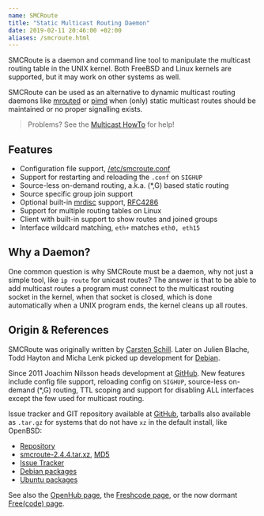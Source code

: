 ```yaml
---
name: SMCRoute
title: "Static Multicast Routing Daemon"
date: 2019-02-11 20:46:00 +02:00
aliases: /smcroute.html
---
```


SMCRoute is a daemon and command line tool to manipulate the multicast
routing table in the UNIX kernel.  Both FreeBSD and Linux kernels are
supported, but it may work on other systems as well.

SMCRoute can be used as an alternative to dynamic multicast routing
daemons like [mrouted](/mrouted.html) or [pimd](/pimd.html) when (only)
static multicast routes should be maintained or no proper signalling
exists.

> Problems? See the [Multicast HowTo](/multicast-howto.html) for help!


Features
--------

- Configuration file support, [/etc/smcroute.conf](smcroute-conf.html)
- Support for restarting and reloading the `.conf` on `SIGHUP`
- Source-less on-demand routing, a.k.a. (*,G) based static routing
- Source specific group join support
- Optional built-in [mrdisc][] support, [RFC4286][]
- Support for multiple routing tables on Linux
- Client with built-in support to show routes and joined groups
- Interface wildcard matching, `eth+` matches `eth0, eth15`


Why a Daemon?
-------------

One common question is why SMCRoute must be a daemon, why not just a
simple tool, like `ip route` for unicast routes?  The answer is that to
be able to add multicast routes a program must connect to the multicast
routing socket in the kernel, when that socket is closed, which is done
automatically when a UNIX program ends, the kernel cleans up all routes.


Origin & References
-------------------

SMCRoute was originally written by [Carsten Schill][].  Later on Julien
Blache, Todd Hayton and Micha Lenk picked up development for [Debian][].

Since 2011 Joachim Nilsson heads development at [GitHub][].  New
features include config file support, reloading config on `SIGHUP`,
source-less on-demand (*,G) routing, TTL scoping and support for
disabling ALL interfaces except the few used for multicast routing.

Issue tracker and GIT repository available at [GitHub][], tarballs also
available as `.tar.gz` for systems that do not have `xz` in the default
install, like OpenBSD:

* [Repository][GitHub]
* [smcroute-2.4.4.tar.xz](ftp://ftp.troglobit.com/smcroute/smcroute-2.4.4.tar.xz),
  [MD5](ftp://ftp.troglobit.com/smcroute/smcroute-2.4.4.tar.xz.md5)
* [Issue Tracker](http://github.com/troglobit/smcroute/issues)
* [Debian packages](http://packages.debian.org/smcroute)
* [Ubuntu packages](http://packages.ubuntu.com/smcroute)

See also the [OpenHub page](https://www.openhub.net/p/smcroute/), the
[Freshcode page](http://freshcode.club/projects/smcroute), or the now
dormant [Free(code) page](http://freecode.com/projects/smcroute).

[mrdisc]:          https://github.com/troglobit/mrdisc
[RFC4286]:         https://tools.ietf.org/html/rfc4286
[GitHub]:          http://github.com/troglobit/smcroute
[Debian]:          http://alioth.debian.org/projects/smcroute/
[Carsten Schill]:  http://www.cschill.de/smcroute/

